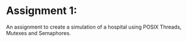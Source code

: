 # Assignment 1: 

An assignment to create a simulation of a hospital using POSIX
Threads, Mutexes and Semaphores. 
